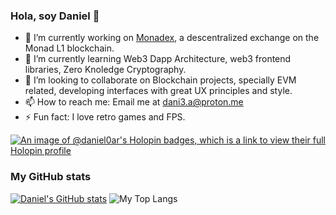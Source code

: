 ### Hola, soy Daniel 👋

- 🔭 I’m currently working on [Monadex](https://www.monadex.exchange/), a descentralized exchange on the Monad L1 blockchain.
- 🌱 I’m currently learning Web3 Dapp Architecture, web3 frontend libraries, Zero Knoledge Cryptography.
- 👯 I’m looking to collaborate on Blockchain projects, specially EVM related, developing interfaces with great UX principles and style.
- 📫 How to reach me: Email me at dani3.a@proton.me
- ⚡ Fun fact: I love retro games and FPS.

[![An image of @daniel0ar's Holopin badges, which is a link to view their full Holopin profile](https://holopin.me/daniel0ar)](https://holopin.io/@daniel0ar)

### My GitHub stats
[![Daniel's GitHub stats](https://github-readme-stats.vercel.app/api?username=daniel0ar&show_icons=true&theme=github_dark_dimmed)](https://github.com/anuraghazra/github-readme-stats)
![My Top Langs](https://github-readme-stats.vercel.app/api/top-langs/?username=daniel0ar&theme=github_dark_dimmed&layout=compact&size_weight=0&count_weight=1)
